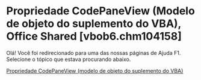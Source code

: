 
# Propriedade CodePaneView (Modelo de objeto do suplemento do VBA), Office Shared [vbob6.chm104158]

Olá! Você foi redirecionado para uma das nossas páginas de Ajuda F1. Selecione o tópico que estava procurando abaixo.

[Propriedade CodePaneView (modelo de objeto do suplemento do VBA)](http://msdn.microsoft.com/library/3bab1634-d592-2848-1260-b1f2c8c14571%28Office.15%29.aspx)
